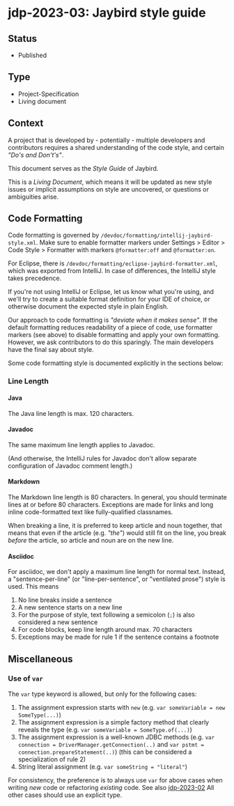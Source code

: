 # jdp-2023-03: Jaybird style guide

## Status

- Published

## Type

- Project-Specification
- Living document

## Context

A project that is developed by - potentially - multiple developers and 
contributors requires a shared understanding of the code style, and certain 
_"Do's and Don't's"_.

This document serves as the _Style Guide_ of Jaybird.

This is a _Living Document_, which means it will be updated as new style issues 
or implicit assumptions on style are uncovered, or questions or ambiguities 
arise.

## Code Formatting

Code formatting is governed by `/devdoc/formatting/intellij-jaybird-style.xml`.
Make sure to enable formatter markers under Settings > Editor > Code Style > Formatter 
with markers `@formatter:off` and `@formatter:on`.

For Eclipse, there is `/devdoc/formatting/eclipse-jaybird-formatter.xml`, which 
was exported from IntelliJ. In case of differences, the IntelliJ style takes 
precedence.

If you're not using IntelliJ or Eclipse, let us know what you're using, and 
we'll try to create a suitable format definition for your IDE of choice, or 
otherwise document the expected style in plain English.

Our approach to code formatting is _"deviate when it makes sense"_. If 
the default formatting reduces readability of a piece of code, use formatter 
markers (see above) to disable formatting and apply your own formatting. 
However, we ask contributors to do this sparingly. The main developers have 
the final say about style.

Some code formatting style is documented explicitly in the sections below:

### Line Length

#### Java

The Java line length is max. 120 characters.

#### Javadoc

The same maximum line length applies to Javadoc.

(And otherwise, the IntelliJ rules for Javadoc don't allow separate 
configuration of Javadoc comment length.)

#### Markdown

The Markdown line length is 80 characters. In general, you should terminate 
lines at or before 80 characters. Exceptions are made for links and long 
inline code-formatted text like fully-qualified classnames.

When breaking a line, it is preferred to keep article and noun together, that
means that even if the article (e.g. _"the"_) would still fit on the line, you 
break *before* the article, so article and noun are on the new line.

#### Asciidoc

For asciidoc, we don't apply a maximum line length for normal text. Instead, 
a "sentence-per-line" (or "line-per-sentence", or "ventilated prose") style is 
used. This means

1. No line breaks inside a sentence
2. A new sentence starts on a new line
3. For the purpose of style, text following a semicolon (`;`) is also considered 
   a new sentence
4. For code blocks, keep line length around max. 70 characters
5. Exceptions may be made for rule 1 if the sentence contains a footnote

## Miscellaneous

### Use of `var`

The `var` type keyword is allowed, but only for the following cases:

1. The assignment expression starts with `new` (e.g. `var someVariable = new SomeType(...)`)
2. The assignment expression is a simple factory method that clearly reveals 
   the type (e.g. `var someVariable = SomeType.of(...)`)
3. The assignment expression is a well-known JDBC methods (e.g. 
   `var connection = DriverManager.getConnection(..)` and 
   `var pstmt = connection.prepareStatement(..)`) (this can be considered 
   a specialization of rule 2)
4. String literal assignment (e.g. `var someString = "literal"`)

For consistency, the preference is to always use `var` for above cases when 
writing *new* code or refactoring *existing* code. See also [jdp-2023-02](https://github.com/FirebirdSQL/jaybird/blob/master/devdoc/jdp/jdp-2023-02-how-to-handle-new-java-features.md)
All other cases should use an explicit type.
